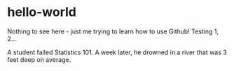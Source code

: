 # hello-world
Nothing to see here - just me trying to learn how to use Github!
Testing 1, 2...

A student failed Statistics 101. A week later, he drowned in a river that was 3 feet deep on average.
